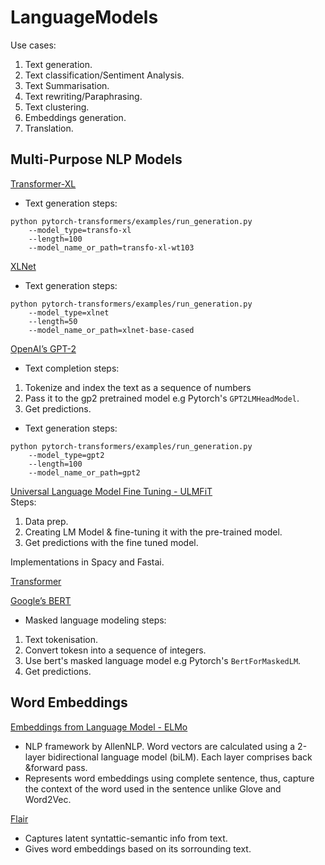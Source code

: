# LanguageModels

Use cases:
1. Text generation.
2. Text classification/Sentiment Analysis.
3. Text Summarisation.
4. Text rewriting/Paraphrasing.
5. Text clustering.
6. Embeddings generation.
7. Translation.

## Multi-Purpose NLP Models

[Transformer-XL](transformer_xl.py)
- Text generation steps:
```
python pytorch-transformers/examples/run_generation.py 
    --model_type=transfo-xl 
    --length=100 
    --model_name_or_path=transfo-xl-wt103
```

[XLNet](xlnet.py)
- Text generation steps:
```
python pytorch-transformers/examples/run_generation.py
    --model_type=xlnet
    --length=50
    --model_name_or_path=xlnet-base-cased
```


[OpenAI’s GPT-2](gpt2.py)
- Text completion steps:
1. Tokenize and index the text as a sequence of numbers
2. Pass it to the gp2 pretrained model e.g Pytorch's `GPT2LMHeadModel`. 
3. Get predictions.

- Text generation steps:
```
python pytorch-transformers/examples/run_generation.py
    --model_type=gpt2
    --length=100
    --model_name_or_path=gpt2
```

[Universal Language Model Fine Tuning - ULMFiT](ulmfit.py)\
Steps:
1. Data prep.
2. Creating LM Model & fine-tuning it with the pre-trained model.
3. Get predictions with the fine tuned model.

Implementations in Spacy and Fastai.

[Transformer](transformer.py)


[Google’s BERT](bert.py)
- Masked language modeling steps:
1. Text tokenisation.
2. Convert tokesn into a sequence of integers.
3. Use bert's masked language model e.g Pytorch's `BertForMaskedLM`.
4. Get predictions.



## Word Embeddings
[Embeddings from Language Model - ELMo](elmo.py)
- NLP framework by AllenNLP. Word vectors are calculated using a 2-layer bidirectional language model (biLM). Each layer comprises back &forward pass.
- Represents word embeddings using complete sentence, thus, capture the context of the word used in the sentence unlike Glove and Word2Vec.


[Flair](flair.py)
-  Captures latent syntattic-semantic info from text.
-  Gives word embeddings based on its sorrounding text.

